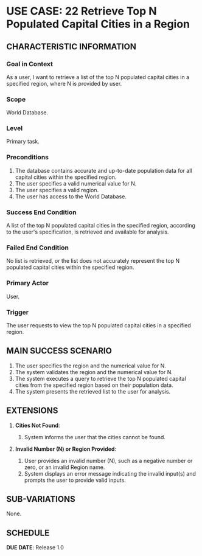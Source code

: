 # USE CASE: 22  Retrieve Top N Populated Capital Cities in a Region


## CHARACTERISTIC INFORMATION

### Goal in Context

As a user, I want to retrieve a list of the top N populated capital cities in a specified region, where N is provided by user.

### Scope

World Database.

### Level

Primary task.

### Preconditions

1. The database contains accurate and up-to-date population data for all capital cities within the specified region.
2. The user specifies a valid numerical value for N.
3. The user specifies a valid region.
4. The user has access to the World Database.


### Success End Condition

A list of the top N populated capital cities in the specified region, according to the user's specification, is retrieved and available for analysis.

### Failed End Condition

No list is retrieved, or the list does not accurately represent the top N populated capital cities within the specified region.

### Primary Actor

User.

### Trigger

The user requests to view the top N populated capital cities in a specified region.


## MAIN SUCCESS SCENARIO

1. The user specifies the region and the numerical value for N.
2. The system validates the region and the numerical value for N.
3. The system executes a query to retrieve the top N populated capital cities from the specified region based on their population data.
4. The system presents the retrieved list to the user for analysis.


## EXTENSIONS

1. **Cities Not Found**:
    1. System informs the user that the cities cannot be found.

2. **Invalid Number (N) or Region Provided**:
    1. User provides an invalid number (N), such as a negative number or zero, or an invalid Region name.
    2. System displays an error message indicating the invalid input(s) and prompts the user to provide valid inputs.


## SUB-VARIATIONS

None.

## SCHEDULE

**DUE DATE**: Release 1.0